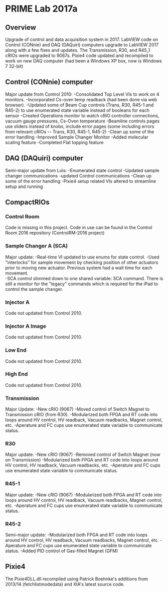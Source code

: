 # PRIME Lab 2017a

## Overview
Upgrade of control and data acquisition system in 2017.  LabVIEW code on Control (CONnie) and DAQ (DAQuiri) computers upgrade to LabVIEW 2017 along with a few fixes and updates.  The Transmission, R30, and R45_1 cRIOs were upgraded to 9067s.  Pixie4 code updated and recompiled to work on new DAQ computer (had been a Windows XP box, now is Windows 7 32-bit)

## Control (CONnie) computer
Major update from Control 2010:
-Consolidated Top Level VIs to work on 4 monitors. 
-Incorporated Cs-oven temp readback (had been done via web browser). 
-Updated some of Beam Cup controls (Trans, R30, R45-1 and R45-2) to use enumerated state variable instead of booleans for each sensor
-Created Operations monitor to watch cRIO controller connections, vacuum gauge pressures, Cs-Oven temperature
-Beamline controls pages use sliders instead of knobs, include error pages (some including errors from relevant cRIOs -- Trans, R30, R45-1, R45-2)
-Clean up some of the error handling
-Improved Sample Changer Monitor 
-Added molecular scaling feature
-Completed Flat topping feature

## DAQ (DAQuiri) computer
Semi-major update from Lois:
-Enumerated state control
-Updated sample changer communications
-updated Control communications
-Clean up some of the error handling
-Pixie4 setup related VIs altered to streamline setup and running

## CompactRIOs

### Control Room
Code is missing in this project.  Code in use can be found in the Control Room 2016 repository (ControlRM-2016 project)

### Sample Changer A (SCA)
Major update:
-Real-time VI updated to use enums for state control.
-Used "interlocks" for sample movement by checking position of other actuators prior to moving new actuator.  Previous system had a wait time for each movement.  
-SCA control slimmed down to one shared variable: SCA command.  There is still a monitor for the "legacy" commands which is required for the iPad to control the sample changer.

### Injector A
Code not updated from Control 2010.

### Injector A Image
Code not updated from Control 2010.

### Low End
Code not updated from Control 2010.

### High End
Code not updated from Control 2010.

### Transmission
Major Update:
-New cRIO (9067)
-Moved control of Switch Magnet to Transmission cRIO (from R30). 
-Modularized both FPGA and RT code into loops around HV control, HV readback, Vacuum readbacks, Magnet control, etc. 
-Aperature and FC cups use enumerated state variable to communicate status.

### R30
Major update:
-New cRIO (9067)
-Removed control of Switch Magnet (now on Transmission)
-Modularized both FPGA and RT code into loops around HV control, HV readback, Vacuum readbacks, etc.
-Aperature and FC cups use enumerated state variable to communicate status.

### R45-1
Major update:
-New cRIO (9067)
-Modularized both FPGA and RT code into loops around HV control, HV readback, Vacuum readbacks, Magnet control, etc.
-Aperature and FC cups use enumerated state variable to communicate status.

### R45-2
Semi-major update:
-Modularized both FPGA and RT code into loops around HV control, HV readback, Vacuum readbacks, Magnet control, etc. 
-Aperature and FC cups use enumerated state variable to communicate status.
-Added PID control of Gas-filled Magnet (GFM)

## Pixie4
The Pixie4DLL.dll recompiled using Patrick Boehnke's additions from 2013/14 (fetchlistmodedata) and XIA's latest source code.
